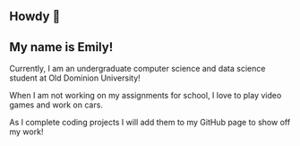 ## Howdy 🤠

## My name is Emily!

Currently, I am an undergraduate computer science and data science student at Old Dominion University!

When I am not working on my assignments for school, I love to play video games and work on cars. 

As I complete coding projects I will add them to my GitHub page to show off my work!
<!--
**emxily/emxily** is a ✨ _special_ ✨ repository because its `README.md` (this file) appears on your GitHub profile.

Here are some ideas to get you started:

- 🔭 I’m currently working on ...
- 🌱 I’m currently learning ...
- 👯 I’m looking to collaborate on ...
- 🤔 I’m looking for help with ...
- 💬 Ask me about ...
- 📫 How to reach me: ...
- 😄 Pronouns: ...
- ⚡ Fun fact: ...
-->
